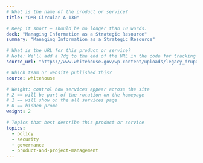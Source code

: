 ```yaml
---
# What is the name of the product or service?
title: "OMB Circular A-130"

# Keep it short — should be no longer than 10 words.
deck: "Managing Information as a Strategic Resource"
summary: "Managing Information as a Strategic Resource"

# What is the URL for this product or service?
# Note: We'll add a ?dg to the end of the URL in the code for tracking purposes
source_url: "https://www.whitehouse.gov/wp-content/uploads/legacy_drupal_files/omb/circulars/A130/a130revised.pdf"

# Which team or website published this?
source: whitehouse

# Weight: control how services appear across the site
# 2 == will be part of the rotation on the homepage
# 1 == will show on the all services page
# 0 == hidden promo
weight: 2

# Topics that best describe this product or service
topics:
  - policy
  - security
  - governance
  - product-and-project-management
---
```

